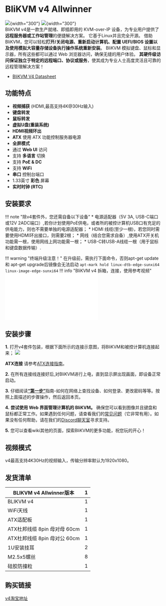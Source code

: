 # **BliKVM v4 Allwinner**

![](assets/images/v4/BliKVM-v4-front.png){width="300"}
![](assets/images/v4/BliKVM-v4-back.png){width="300"}  
BliKVM v4是一款生产就绪、即插即用的 KVM-over-IP 设备，为专业用户提供了**远程服务器或工作站管理**的便捷解决方案。 它基于Linux并且完全开源。 借助 BliKVM，您可以轻松**打开/关闭电源、重新启动计算机、配置 UEFI/BIOS 设置以及使用模拟大容量存储设备执行操作系统重新安装**。 BliKVM 模拟键盘、鼠标和显示器，所有这些都可以通过 Web 浏览器访问，确保无缝的用户体验。 **其硬件级访问保证独立于特定的远程端口、协议或服务**，使其成为专业人士高度灵活且可靠的远程管理解决方案！

* [BliKVM V4 Datasheet](./Datasheet-BliKVM-v4.md)

## 功能特点
- **视频捕获** (HDMI,最高支持4K@30Hz输入)
- **键盘转发**
- **鼠标转发**
- **虚拟U盘(重装系统)**
- **HDMI视频环出**
- **ATX** 使用 ATX 功能控制服务器电源
- **全屏模式**
- 通过 **Web UI** 访问
- 支持 **多语言** 切换
- 支持 **PoE & DC**
- 支持 **WiFi**
- **串口** 控制台端口
- 1.33英寸 **彩色** 屏幕
- **实时时钟 (RTC)**  

## **安装要求**
!!! note "除v4套件外，您还需自备以下设备"
    * 电源适配器（5V 3A, USB-C端口或12V 2ADC端口）,若你计划使用PoE供电，或者所的被控计算机USB口有充足的供电能力，则也不需要单独的电源适配器；
    * HDMI 线缆(至少一根)，若您同时需要使用HDMI环出接口，则需要2根；
    * 网线（结合您需求自备）,使用ATX开关机功能需一根，使用网线上网功能需一根；
    * USB-C转USB-A线缆一根（用于鼠标和键盘数据传输）.

!!! warning "终端升级注意！"
    在升级前，需执行下面命令，否则apt-get update 和 apt-get upgrade后镜像会无法启动
    ```
    apt-mark hold linux-dtb-edge-sunxi64 linux-image-edge-sunxi64
    ```
!!! info "BliKVM v4 拆箱，连接，使用参考视频"
    <iframe src="//player.bilibili.com/player.html?aid=488438623&bvid=BV1NN41127g9&cid=1195577253&page=1" scrolling="no" border="0" frameborder="no" framespacing="0" allowfullscreen="true"> </iframe>

## **安装步骤**
**1.** 打开v4套件包装，根据下面所示的连接示意图，将BliKVM和被控计算机连接起来；
![](assets/images/v4/v4-Connection-Diagram.png)

**ATX连接**
请参考[ATX连接指南](./atx.md)。

**2.** 在所有连接线连接好后,对BliKVM进行上电，直到显示屏出现画面，即设备正常启动。

**3.** 仔细阅读[**“第一步”**](./first_steps.md)指南-如何在网络上查找设备、如何登录、更改密码等等。按照上面描述的步骤操作，然后返回本页。

**4.** **尝试使用 Web 界面管理计算机的 BliKVM。** 确保您可以看到图像并且键盘和鼠标都正常工作。如果遇到任何问题，请查看我们的[常见问题](./faq.md)（它非常有用）。如果没有任何帮助，请在我们的[Discord聊天室](https://discord.com/invite/9Y374gUF6C)寻求支持。

**5.** 您可以查看wiki其他的页面，探索BliKVM的更多功能，祝您玩的开心！

## **视频模式**
v4最高支持4K30Hz的视频输入，传输分辨率默认为1920x1080。

## **发货清单**

| BLIKVM v4 Allwinner版本            | 1    |
| -------------------------------------- | ---- |
| BLIKVM v4               | 1    |
| WiFi天线               | 1    |
| ATX适配板               | 1    |
| ATX杜邦线缆 8pin 母对母 60cm | 1    |
| ATX杜邦线缆 8pin 母对公 60cm | 1    |
| 1U安装挂耳             | 2   |
| M2.5x5螺丝               | 8   |
| 硅胶防撞粒              | 1   |

## **购买链接**
[v4淘宝地址](https://item.taobao.com/item.htm?spm=a1z10.3-c-s.w4002-24390589055.12.25da4adfmEV9JL&id=730202747005)